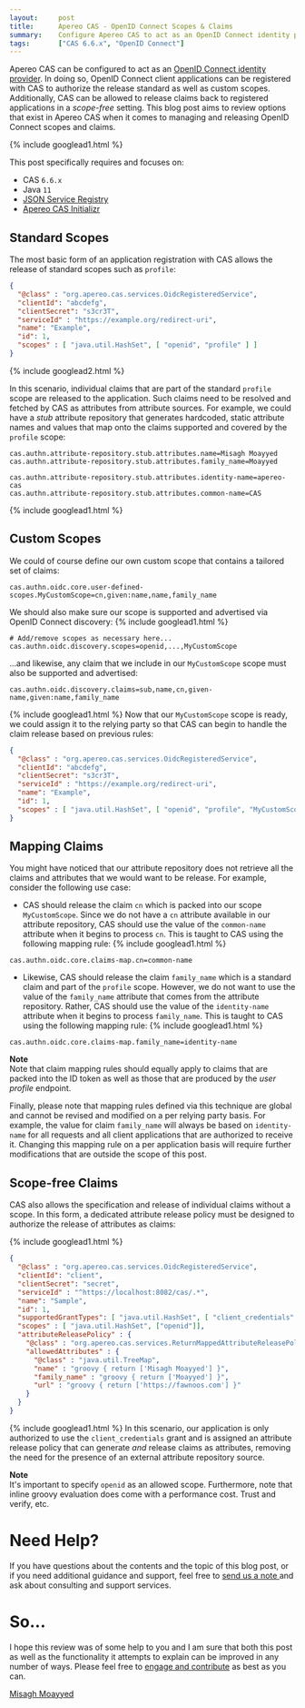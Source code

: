 ```yaml
---
layout:     post
title:      Apereo CAS - OpenID Connect Scopes & Claims
summary:    Configure Apereo CAS to act as an OpenID Connect identity provider, allowing the release of custom scopes and claims to applications.
tags:       ["CAS 6.6.x", "OpenID Connect"]
---
```


Apereo CAS can be configured to act as an [OpenID Connect identity provider][oidc]. In doing so, OpenID Connect client applications can be registered with CAS to authorize the release standard as well as custom scopes. Additionally, CAS can be allowed to release claims back to registered applications in a *scope-free* setting. This blog post aims to review options that exist in Apereo CAS when it comes to managing and releasing OpenID Connect scopes and claims.

{% include googlead1.html  %}

This post specifically requires and focuses on:

- CAS `6.6.x`
- Java `11`
- [JSON Service Registry][jsonsvc]
- [Apereo CAS Initializr][initializr] 

## Standard Scopes

The most basic form of an application registration with CAS allows the release of standard scopes such as `profile`:

```json
{
  "@class" : "org.apereo.cas.services.OidcRegisteredService",
  "clientId": "abcdefg",
  "clientSecret": "s3cr3T",
  "serviceId" : "https://example.org/redirect-uri",
  "name": "Example",
  "id": 1,
  "scopes" : [ "java.util.HashSet", [ "openid", "profile" ] ]
}
```

{% include googlead2.html  %}

In this scenario, individual claims that are part of the standard `profile` scope are released to the application. Such claims need to be resolved and fetched by CAS as attributes from attribute sources. For example, we could have a *stub* attribute repository that generates hardcoded, static attribute names and values that map onto the claims supported and covered by the `profile` scope:

```properties
cas.authn.attribute-repository.stub.attributes.name=Misagh Moayyed
cas.authn.attribute-repository.stub.attributes.family_name=Moayyed

cas.authn.attribute-repository.stub.attributes.identity-name=apereo-cas
cas.authn.attribute-repository.stub.attributes.common-name=CAS
```
{% include googlead1.html  %}
## Custom Scopes

We could of course define our own custom scope that contains a tailored set of claims:

```properties
cas.authn.oidc.core.user-defined-scopes.MyCustomScope=cn,given:name,name,family_name
```

We should also make sure our scope is supported and advertised via OpenID Connect discovery:
{% include googlead1.html  %}
```properties
# Add/remove scopes as necessary here...
cas.authn.oidc.discovery.scopes=openid,...,MyCustomScope
```

...and likewise, any claim that we include in our `MyCustomScope` scope must also be supported and advertised:

```properties
cas.authn.oidc.discovery.claims=sub,name,cn,given-name,given:name,family_name
```
{% include googlead1.html  %}
Now that our `MyCustomScope` scope is ready, we could assign it to the relying party so that CAS can begin to handle the claim release based on previous rules:

```json
{
  "@class" : "org.apereo.cas.services.OidcRegisteredService",
  "clientId": "abcdefg",
  "clientSecret": "s3cr3T",
  "serviceId" : "https://example.org/redirect-uri",
  "name": "Example",
  "id": 1,
  "scopes" : [ "java.util.HashSet", [ "openid", "profile", "MyCustomScope" ] ]
}
```

## Mapping Claims

You might have noticed that our attribute repository does not retrieve all the claims and attributes that we would want to be release. For example, consider the following use case:

- CAS should release the claim `cn` which is packed into our scope `MyCustomScope`. Since we do not have a `cn` attribute available in our attribute repository, CAS should use the value of the `common-name` attribute when it begins to process `cn`. This is taught to CAS using the following mapping rule:
{% include googlead1.html  %}
```properties
cas.authn.oidc.core.claims-map.cn=common-name
```

- Likewise, CAS should release the claim `family_name` which is a standard claim and part of the `profile` scope. However, we do not want to use the value of the `family_name` attribute that comes from the attribute repository. Rather, CAS should use the value of the `identity-name` attribute when it begins to process `family_name`. This is taught to CAS using the following mapping rule:
{% include googlead1.html  %}
```properties
cas.authn.oidc.core.claims-map.family_name=identity-name
```

<div class="alert alert-info">
  <strong>Note</strong><br/>Note that claim mapping rules should equally apply to claims that are packed into the ID token as well as those that are produced by the <i>user profile</i> endpoint. 
</div>

Finally, please note that mapping rules defined via this technique are global and cannot be revised and modified on a per relying party basis. For example, the value for claim `family_name` will always be based on `identity-name` for all requests and all client applications that are authorized to receive it. Changing this mapping rule on a per application basis will require further modifications that are outside the scope of this post.

## Scope-free Claims

CAS also allows the specification and release of individual claims without a scope. In this form, a dedicated attribute release policy must be designed to authorize the release of attributes as claims:

{% include googlead1.html  %}

```json
{
  "@class" : "org.apereo.cas.services.OidcRegisteredService",
  "clientId": "client",
  "clientSecret": "secret",
  "serviceId" : "^https://localhost:8082/cas/.*",
  "name": "Sample",
  "id": 1,
  "supportedGrantTypes": [ "java.util.HashSet", [ "client_credentials" ] ],
  "scopes" : [ "java.util.HashSet", ["openid"]],
  "attributeReleasePolicy" : {
    "@class" : "org.apereo.cas.services.ReturnMappedAttributeReleasePolicy",
    "allowedAttributes" : {
      "@class" : "java.util.TreeMap",
      "name" : "groovy { return ['Misagh Moayyed'] }",
      "family_name" : "groovy { return ['Moayyed'] }",
      "url" : "groovy { return ['https://fawnoos.com'] }"
    }
  }
}
```
{% include googlead1.html  %}
In this scenario, our application is only authorized to use the `client_credentials` grant and is assigned an attribute release policy that can generate *and* release claims as attributes, removing the need for the presence of an external attribute repository source.

<div class="alert alert-info">
  <strong>Note</strong><br/>It's important to specify <code>openid</code> as an allowed scope. Furthermore, note that inline groovy evaluation does come with a performance cost. Trust and verify, etc.
</div>

# Need Help?

If you have questions about the contents and the topic of this blog post, or if you need additional guidance and support, feel free to [send us a note ](/#contact-section-header) and ask about consulting and support services.

# So...

I hope this review was of some help to you and I am sure that both this post as well as the functionality it attempts to explain can be improved in any number of ways. Please feel free to [engage and contribute][contribguide] as best as you can.

[Misagh Moayyed](https://fawnoos.com)

[contribguide]: https://apereo.github.io/cas/developer/Contributor-Guidelines.html
[initializr]: https://casinit.herokuapp.com
[jsonsvc]: https://apereo.github.io/cas/6.6.x/services/JSON-Service-Management.html
[oidc]: https://apereo.github.io/cas/6.6.x/authentication/OIDC-Authentication.html